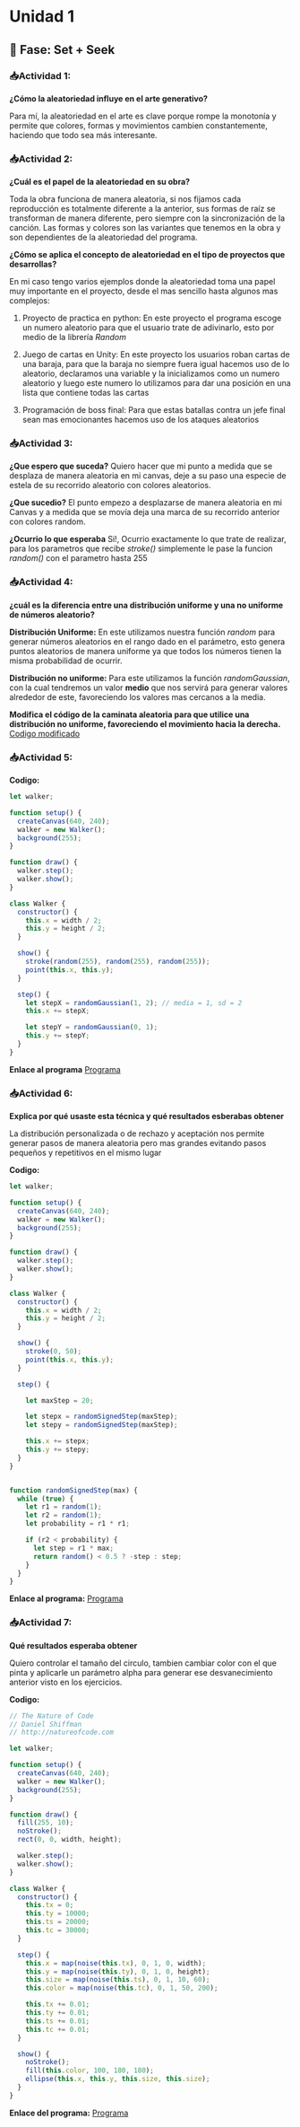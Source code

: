 # Unidad 1

## 🔎 Fase: Set + Seek

### 📥Actividad 1:
**¿Cómo la aleatoriedad influye en el arte generativo?**

Para mí, la aleatoriedad en el arte es clave porque rompe la monotonía y permite que colores, formas y movimientos cambien constantemente, haciendo que todo sea más interesante.

### 📥Actividad 2:
**¿Cuál es el papel de la aleatoriedad en su obra?**

Toda la obra funciona de manera aleatoria, si nos fijamos cada reproducción es totalmente diferente a la anterior, sus formas de raíz se transforman de manera diferente, pero siempre con la sincronización de la canción. Las formas y colores son las variantes que tenemos en la obra y son dependientes de la aleatoriedad del programa.

**¿Cómo se aplica el concepto de aleatoriedad en el tipo de proyectos que desarrollas?**

En mi caso tengo varios ejemplos donde la aleatoriedad toma una papel muy importante en el proyecto, desde el mas sencillo hasta algunos mas complejos:

1. Proyecto de practica en python: En este proyecto el programa escoge un numero aleatorio para que el usuario trate de adivinarlo, esto por medio de la librería *Random*

2. Juego de cartas en Unity: En este proyecto los usuarios roban cartas de una baraja, para que la baraja no siempre fuera igual hacemos uso de lo aleatorio, declaramos una variable y la inicializamos como un numero aleatorio y luego este numero lo utilizamos para dar una posición en una lista que contiene todas las cartas 

3. Programación de boss final: Para que estas batallas contra un jefe final sean mas emocionantes hacemos uso de los ataques aleatorios

### 📥Actividad 3:
**¿Que espero que suceda?**
Quiero hacer que mi punto a medida que se desplaza de manera aleatoria en mi canvas, deje a su paso una especie de estela de su recorrido aleatorio con colores aleatorios.

**¿Que sucedio?**
El punto empezo a desplazarse de manera aleatoria en mi Canvas y a medida que se movía deja una marca de su recorrido anterior con colores random.

**¿Ocurrio lo que esperaba**
Si!, Ocurrio exactamente lo que trate de realizar, para los parametros que recibe *stroke()* simplemente le pase la funcion *random()* con el parametro hasta 255

### 📥Actividad 4:
**¿cuál es la diferencia entre una distribución uniforme y una no uniforme de números aleatorio?**

**Distribución Uniforme:** En este utilizamos nuestra función *random* para generar números aleatorios en el rango dado en el parámetro, esto genera puntos aleatorios de manera uniforme ya que todos los números tienen la misma probabilidad de ocurrir.

**Distribución no uniforme:** Para este utilizamos la función *randomGaussian*, con la cual tendremos un valor **medio** que nos servirá para generar valores alrededor de este, favoreciendo los valores mas cercanos a la media. 

**Modifica el código de la caminata aleatoria para que utilice una distribución no uniforme, favoreciendo el movimiento hacia la derecha.**
[Codigo modificado](https://editor.p5js.org/TatoDesignn/sketches/JeDPP52k3)

### 📥Actividad 5:

**Codigo:**
```javascript
let walker;

function setup() {
  createCanvas(640, 240);
  walker = new Walker();
  background(255);
}

function draw() {
  walker.step();
  walker.show();
}

class Walker {
  constructor() {
    this.x = width / 2;
    this.y = height / 2;
  }

  show() {
    stroke(random(255), random(255), random(255));
    point(this.x, this.y);
  }

  step() {
    let stepX = randomGaussian(1, 2); // media = 1, sd = 2
    this.x += stepX;

    let stepY = randomGaussian(0, 1); 
    this.y += stepY;
  }
}
``` 
**Enlace al programa**
[Programa](https://editor.p5js.org/TatoDesignn/full/abeXsyD9Q)

### 📥Actividad 6:

**Explica por qué usaste esta técnica y qué resultados esberabas obtener**

La distribución personalizada o de rechazo y aceptación nos permite generar pasos de manera aleatoria pero mas grandes evitando pasos pequeños y repetitivos en el mismo lugar 

**Codigo:**
```javascript
let walker;

function setup() {
  createCanvas(640, 240);
  walker = new Walker();
  background(255);
}

function draw() {
  walker.step();
  walker.show();
}

class Walker {
  constructor() {
    this.x = width / 2;
    this.y = height / 2;
  }

  show() {
    stroke(0, 50);
    point(this.x, this.y);
  }

  step() {

    let maxStep = 20;

    let stepx = randomSignedStep(maxStep);
    let stepy = randomSignedStep(maxStep);

    this.x += stepx;
    this.y += stepy;
  }
}


function randomSignedStep(max) {
  while (true) {
    let r1 = random(1);
    let r2 = random(1);
    let probability = r1 * r1; 

    if (r2 < probability) {
      let step = r1 * max; 
      return random() < 0.5 ? -step : step; 
    }
  }
}
```
**Enlace al programa:**
[Programa](https://editor.p5js.org/TatoDesignn/full/IAKQfTFdX)

### 📥Actividad 7:

**Qué resultados esperaba obtener**

Quiero controlar el tamaño del circulo, tambien cambiar color con el que pinta y aplicarle un parámetro alpha para generar ese desvanecimiento anterior visto en los ejercicios.

**Codigo:**
```javascript
// The Nature of Code
// Daniel Shiffman
// http://natureofcode.com

let walker;

function setup() {
  createCanvas(640, 240); 
  walker = new Walker(); 
  background(255);
}

function draw() {
  fill(255, 10);
  noStroke();
  rect(0, 0, width, height);

  walker.step();
  walker.show();
}

class Walker {
  constructor() {
    this.tx = 0;
    this.ty = 10000;
    this.ts = 20000; 
    this.tc = 30000; 
  }

  step() {
    this.x = map(noise(this.tx), 0, 1, 0, width);
    this.y = map(noise(this.ty), 0, 1, 0, height);
    this.size = map(noise(this.ts), 0, 1, 10, 60); 
    this.color = map(noise(this.tc), 0, 1, 50, 200); 

    this.tx += 0.01;
    this.ty += 0.01;
    this.ts += 0.01;
    this.tc += 0.01;
  }

  show() {
    noStroke();
    fill(this.color, 100, 180, 180); 
    ellipse(this.x, this.y, this.size, this.size);
  }
}
```
**Enlace del programa:**
[Programa](https://editor.p5js.org/TatoDesignn/sketches/1tokCmTAM)
